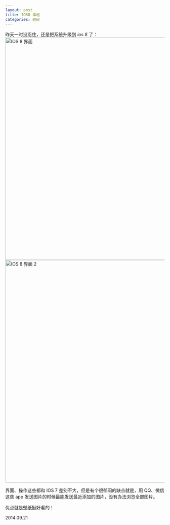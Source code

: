 ```yaml
---
layout: post
title: IOS8 体验
categories: 砸碎
---
```


昨天一时没忍住，还是把系统升级到 *ios 8* 了：<br />
<img src="/images/201408/20140921_ios81.png" width="700px" alt="IOS 8 界面"/> <br />
<img src="/images/201408/20140921_ios82.png" width="700px" alt="IOS 8 界面 2"/> <br />

界面、操作这些都和 IOS 7 差别不大，但是有个很郁闷的缺点就是，用 QQ、微信 这些 app 发送图片的时候最能发送最近添加的图片，没有办法浏览全部图片。

优点就是壁纸挺好看的！

2014.09.21